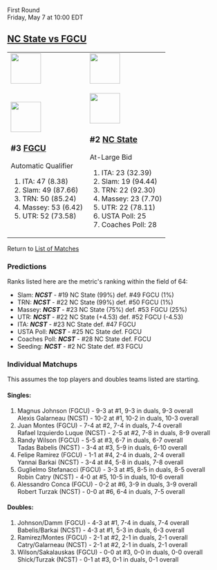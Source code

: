 First Round  
Friday, May 7 at 10:00 EDT
## [NC State vs FGCU](https://www.ncaa.com/game/5833383) 

<table>  
<tr><td><a href="../index.md"><img src="https://www.ncaa.com/sites/default/files/images/logos/schools/f/fgcu.70.png" width="70" height="70" /></a></td><td><a href="../index.md"><img src="https://www.ncaa.com/sites/default/files/images/logos/schools/n/north-carolina-st.70.png" width="70" height="70" /></a></td></tr>  
<tr><td>  

<a href="../index.md"><img src="https://www.ncaa.com/sites/default/files/images/logos/schools/f/fgcu.70.png" width="70" height="70" /></a>  

<h3>#3 <a href="../index.md">FGCU</a></h3>  

Automatic Qualifier  

<ol>  
<li>ITA: 47 (8.38)</li>  
<li>Slam: 49 (87.66)</li>  
<li>TRN: 50 (85.24)</li>  
<li>Massey: 53 (6.42)</li>  
<li>UTR: 52 (73.58)</li>  
</ol>  

</td><td>  

<a href="../index.md"><img src="https://www.ncaa.com/sites/default/files/images/logos/schools/n/north-carolina-st.70.png" width="70" height="70" /></a>  

<h3>#2 <a href="../index.md">NC State</a></h3>  

At-Large Bid  

<ol>  
<li>ITA: 23 (32.39)</li>  
<li>Slam: 19 (94.44)</li>  
<li>TRN: 22 (92.30)</li>  
<li>Massey: 23 (7.70)</li>  
<li>UTR: 22 (78.11)</li>  
<li>USTA Poll: 25</li>  
<li>Coaches Poll: 28</li>  
</ol>  

</td></tr></table>  

Return to [List of Matches](../index.md)  

### Predictions  

Ranks listed here are the metric's ranking within the field of 64:  
- Slam: ***NCST*** - #19 NC State (99%) def. #49 FGCU (1%)  
- TRN: ***NCST*** - #22 NC State (99%) def. #50 FGCU (1%)  
- Massey: ***NCST*** - #23 NC State (75%) def. #53 FGCU (25%)  
- UTR: ***NCST*** - #22 NC State (+4.53) def. #52 FGCU (-4.53)  
- ITA: ***NCST*** - #23 NC State def. #47 FGCU  
- USTA Poll: ***NCST*** - #25 NC State def. FGCU  
- Coaches Poll: ***NCST*** - #28 NC State def. FGCU  
- Seeding: ***NCST*** - #2 NC State def. #3 FGCU  

### Individual Matchups  

This assumes the top players and doubles teams listed are starting.  

#### Singles:  
1. Magnus Johnson (FGCU) - 9-3 at #1, 9-3 in duals, 9-3 overall  
   Alexis Galarneau (NCST) - 10-2 at #1, 10-2 in duals, 10-3 overall
2. Juan Montes (FGCU) - 7-4 at #2, 7-4 in duals, 7-4 overall  
   Rafael Izquierdo Luque (NCST) - 2-5 at #2, 7-8 in duals, 8-9 overall
3. Randy Wilson (FGCU) - 5-5 at #3, 6-7 in duals, 6-7 overall  
   Tadas Babelis (NCST) - 3-4 at #3, 5-9 in duals, 6-10 overall
4. Felipe Ramirez (FGCU) - 1-1 at #4, 2-4 in duals, 2-4 overall  
   Yannai Barkai (NCST) - 3-4 at #4, 5-8 in duals, 7-8 overall
5. Guglielmo Stefanacci (FGCU) - 3-3 at #5, 8-5 in duals, 8-5 overall  
   Robin Catry (NCST) - 4-0 at #5, 10-5 in duals, 10-6 overall
6. Alessandro Conca (FGCU) - 0-2 at #6, 3-9 in duals, 3-9 overall  
   Robert Turzak (NCST) - 0-0 at #6, 6-4 in duals, 7-5 overall

#### Doubles:  
1. Johnson/Damm (FGCU) - 4-3 at #1, 7-4 in duals, 7-4 overall  
   Babelis/Barkai (NCST) - 4-3 at #1, 5-3 in duals, 6-3 overall
2. Ramirez/Montes (FGCU) - 2-1 at #2, 2-1 in duals, 2-1 overall  
   Catry/Galarneau (NCST) - 2-1 at #2, 2-1 in duals, 2-1 overall
3. Wilson/Sakalauskas (FGCU) - 0-0 at #3, 0-0 in duals, 0-0 overall  
   Shick/Turzak (NCST) - 0-1 at #3, 0-1 in duals, 0-1 overall